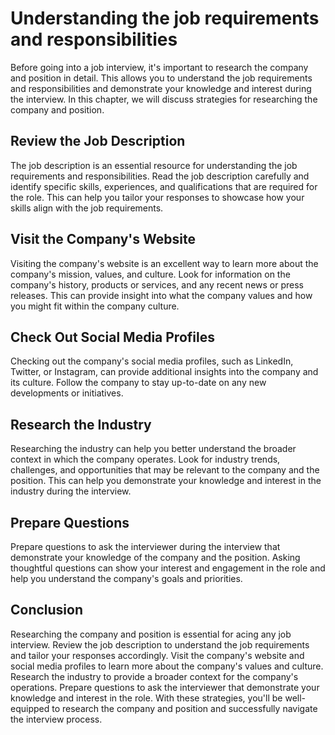 Understanding the job requirements and responsibilities
========================================================================================================

Before going into a job interview, it's important to research the company and position in detail. This allows you to understand the job requirements and responsibilities and demonstrate your knowledge and interest during the interview. In this chapter, we will discuss strategies for researching the company and position.

Review the Job Description
--------------------------

The job description is an essential resource for understanding the job requirements and responsibilities. Read the job description carefully and identify specific skills, experiences, and qualifications that are required for the role. This can help you tailor your responses to showcase how your skills align with the job requirements.

Visit the Company's Website
---------------------------

Visiting the company's website is an excellent way to learn more about the company's mission, values, and culture. Look for information on the company's history, products or services, and any recent news or press releases. This can provide insight into what the company values and how you might fit within the company culture.

Check Out Social Media Profiles
-------------------------------

Checking out the company's social media profiles, such as LinkedIn, Twitter, or Instagram, can provide additional insights into the company and its culture. Follow the company to stay up-to-date on any new developments or initiatives.

Research the Industry
---------------------

Researching the industry can help you better understand the broader context in which the company operates. Look for industry trends, challenges, and opportunities that may be relevant to the company and the position. This can help you demonstrate your knowledge and interest in the industry during the interview.

Prepare Questions
-----------------

Prepare questions to ask the interviewer during the interview that demonstrate your knowledge of the company and the position. Asking thoughtful questions can show your interest and engagement in the role and help you understand the company's goals and priorities.

Conclusion
----------

Researching the company and position is essential for acing any job interview. Review the job description to understand the job requirements and tailor your responses accordingly. Visit the company's website and social media profiles to learn more about the company's values and culture. Research the industry to provide a broader context for the company's operations. Prepare questions to ask the interviewer that demonstrate your knowledge and interest in the role. With these strategies, you'll be well-equipped to research the company and position and successfully navigate the interview process.
